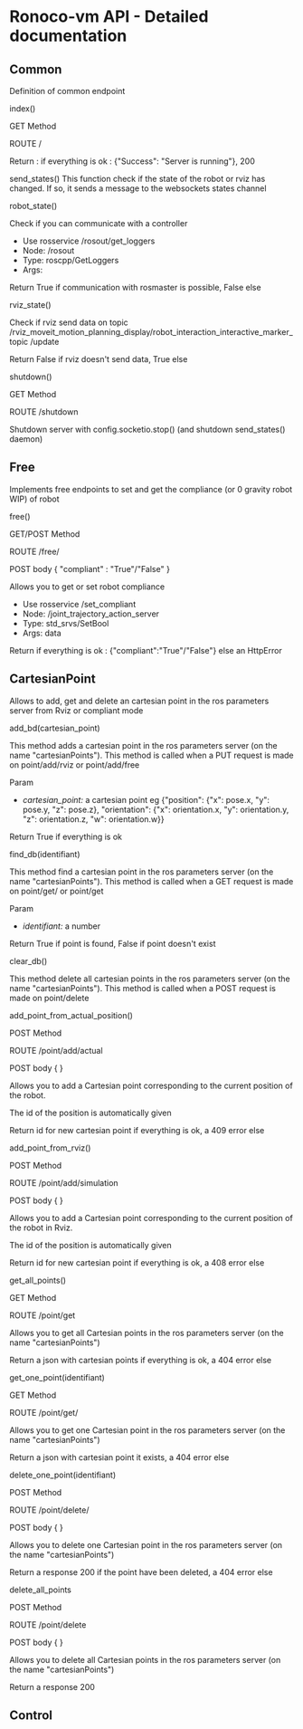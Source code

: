 # Ronoco-vm API - Detailed documentation

##  <class> Common </class>
Definition of common endpoint

<method> index() </method>

GET Method

ROUTE /

<member>Return</member> : if everything is ok : {"Success": "Server is running"}, 200

<method> send_states()</method>
This function check if the state of the robot or rviz has changed. If so, it sends a message to the websockets states
channel

<method> robot_state()</method>

Check if you can communicate with a controller
- Use rosservice /rosout/get_loggers
- Node: /rosout
- Type: roscpp/GetLoggers
- Args:

<member>Return</member> True if communication with rosmaster is possible, False else

<method> rviz_state() </method>

Check if rviz send data on topic /rviz_moveit_motion_planning_display/robot_interaction_interactive_marker_topic
/update

<member>Return</member> False if rviz doesn't send data, True else

<method> shutdown() </method>

GET Method

ROUTE /shutdown

Shutdown server with config.socketio.stop() (and shutdown send_states() daemon)

## <class> Free </class>
Implements free endpoints to set and get the compliance (or 0 gravity robot WIP) of robot

<method> free() </method>

GET/POST Method

ROUTE /free/

POST body
{
"compliant" : "True"/"False"
}

Allows you to get or set robot compliance
- Use rosservice /set_compliant
- Node: /joint_trajectory_action_server
- Type: std_srvs/SetBool
- Args: data

<member> Return </member> if everything is ok : {"compliant":"True"/"False"} else an HttpError

## <class> CartesianPoint </class>
Allows to add, get and delete an cartesian point in the ros parameters server from Rviz or compliant mode

<method> add_bd(cartesian_point) </method>

This method adds a cartesian point in the ros parameters server (on the name "cartesianPoints"). This method is
called when a PUT request is made on point/add/rviz or point/add/free

<member>Param</member>
- *cartesian_point:* a cartesian point eg {"position": {"x": pose.x, "y": pose.y, "z": pose.z}, "orientation": {"x":
  orientation.x, "y": orientation.y, "z": orientation.z, "w": orientation.w}}

<member> Return </member> True if everything is ok

<method> find_db(identifiant) </method>

This method find a cartesian point in the ros parameters server (on the name "cartesianPoints"). This method is called
when a GET request is made on point/get/<number> or point/get

<member>Param</member>
- *identifiant:* a number

<member>Return</member> True if point is found, False if point doesn't exist

<method> clear_db() </method>

This method delete all cartesian points in the ros parameters server (on the name "cartesianPoints"). This
method is called when a POST request is made on point/delete

<method> add_point_from_actual_position() </method>

POST Method

ROUTE /point/add/actual

POST body
{
}

Allows you to add a Cartesian point corresponding to the current position of the robot.

The id of the position is automatically given

<member> Return </member> id for new cartesian point if everything is ok, a 409 error else

<method> add_point_from_rviz() </method>

POST Method

ROUTE /point/add/simulation

POST body
{
}

Allows you to add a Cartesian point corresponding to the current position of the robot in Rviz.

The id of the position is automatically given

<member> Return </member> id for new cartesian point if everything is ok, a 408 error else

<method> get_all_points() </methods>


GET Method

ROUTE /point/get

Allows you to get all Cartesian points in the ros parameters server (on the name "cartesianPoints")

<member> Return </member> a json with cartesian points if everything is ok, a 404 error else

<method> get_one_point(identifiant) </method>

GET Method

ROUTE /point/get/<identifiant>

Allows you to get one Cartesian point in the ros parameters server (on the name "cartesianPoints")

<member> Return </member> a json with cartesian point it exists, a 404 error else

<method> delete_one_point(identifiant) </method>

POST Method

ROUTE /point/delete/<identifiant>

POST body
{
}

Allows you to delete one Cartesian point in the ros parameters server (on the name "cartesianPoints")

<member> Return </member> a response 200 if the point have been deleted, a 404 error else

<method> delete_all_points </method>

POST Method

ROUTE /point/delete

POST body
{
}

Allows you to delete all Cartesian points in the ros parameters server (on the name "cartesianPoints")

<member> Return </member> a response 200

## <class> Control </class>
